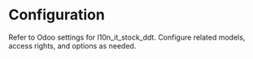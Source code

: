 # Configuration

Refer to Odoo settings for l10n_it_stock_ddt. Configure related models, access rights, and options as needed.
